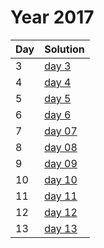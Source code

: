 # Year 2017

| Day | Solution |
| --- | --- |
| 3 | [day 3](/2017/day_03/src/main.rs) |
| 4 | [day 4](/2017/day_04/src/main.rs) |
| 5 | [day 5](/2017/day_05/src/main.rs) |
| 6 | [day 6](/2017/day_06/src/main.rs) |
| 7 | [day 07](/2017/day_07/src/main.rs) |
| 8 | [day 08](/2017/day_08/src/main.rs) |
| 9 | [day 09](/2017/day_09/src/main.rs) |
| 10 | [day 10](/2017/day_10/src/main.rs) |
| 11 | [day 11](/2017/day_11/src/main.rs) |
| 12 | [day 12](/2017/day_12/src/main.rs) |
| 13 | [day 13](/2017/day_13/src/main.rs) |
